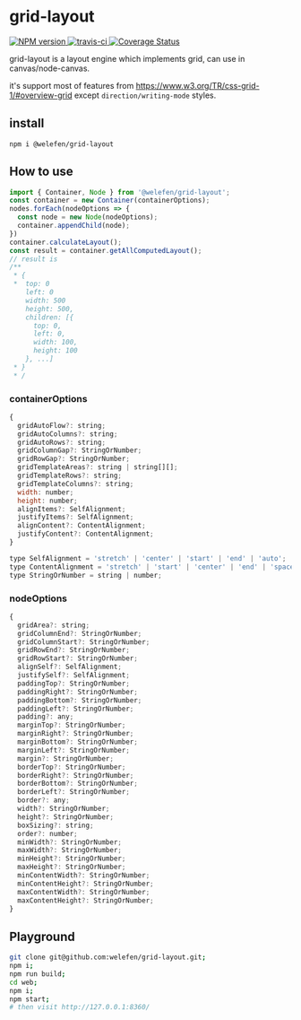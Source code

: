 # grid-layout


<div>
  <a href="http://badge.fury.io/js/@welefen/grid-layout">
    <img src="https://img.shields.io/npm/v/@welefen/grid-layout.svg?style=flat-square" alt="NPM version" />
  </a>
  <a href="https://travis-ci.org/welefen/grid-layout">
    <img src="https://img.shields.io/travis/welefen/grid-layout.svg?style=flat-square" alt="travis-ci" />
  </a>
  <a href='https://coveralls.io/github/welefen/grid-layout?branch=master'><img src='https://coveralls.io/repos/github/welefen/grid-layout/badge.svg?branch=master' alt='Coverage Status' /></a>

  <!-- <a href="https://www.npmjs.com/package/@welefen/grid-layout">
    <img src="https://img.shields.io/npm/dm/@welefen/grid-layout.svg?style=flat-square" /> -->
  </a>
</div>


grid-layout is a layout engine which implements grid, can use in canvas/node-canvas.

it's support most of features from https://www.w3.org/TR/css-grid-1/#overview-grid except `direction/writing-mode` styles.

## install

```
npm i @welefen/grid-layout
```

## How to use

```js
import { Container, Node } from '@welefen/grid-layout';
const container = new Container(containerOptions);
nodes.forEach(nodeOptions => {
  const node = new Node(nodeOptions);
  container.appendChild(node);
})
container.calculateLayout();
const result = container.getAllComputedLayout();
// result is
/**
 * {
 *  top: 0
    left: 0
    width: 500
    height: 500,
    children: [{
      top: 0,
      left: 0,
      width: 100,
      height: 100
    }, ...]
 * }
 * /
```

### containerOptions


```js
{
  gridAutoFlow?: string;
  gridAutoColumns?: string;
  gridAutoRows?: string;
  gridColumnGap?: StringOrNumber;
  gridRowGap?: StringOrNumber;
  gridTemplateAreas?: string | string[][];
  gridTemplateRows?: string;
  gridTemplateColumns?: string;
  width: number;
  height: number;
  alignItems?: SelfAlignment;
  justifyItems?: SelfAlignment;
  alignContent?: ContentAlignment;
  justifyContent?: ContentAlignment;
}
```
```js
type SelfAlignment = 'stretch' | 'center' | 'start' | 'end' | 'auto';
type ContentAlignment = 'stretch' | 'start' | 'center' | 'end' | 'space-between' | 'space-around' | 'space-evenly';
type StringOrNumber = string | number;

```
### nodeOptions

```js
{
  gridArea?: string;
  gridColumnEnd?: StringOrNumber;
  gridColumnStart?: StringOrNumber;
  gridRowEnd?: StringOrNumber;
  gridRowStart?: StringOrNumber;
  alignSelf?: SelfAlignment;
  justifySelf?: SelfAlignment;
  paddingTop?: StringOrNumber;
  paddingRight?: StringOrNumber;
  paddingBottom?: StringOrNumber;
  paddingLeft?: StringOrNumber;
  padding?: any;
  marginTop?: StringOrNumber;
  marginRight?: StringOrNumber;
  marginBottom?: StringOrNumber;
  marginLeft?: StringOrNumber;
  margin?: StringOrNumber;
  borderTop?: StringOrNumber;
  borderRight?: StringOrNumber;
  borderBottom?: StringOrNumber;
  borderLeft?: StringOrNumber;
  border?: any;
  width?: StringOrNumber;
  height?: StringOrNumber;
  boxSizing?: string;
  order?: number;
  minWidth?: StringOrNumber;
  maxWidth?: StringOrNumber;
  minHeight?: StringOrNumber;
  maxHeight?: StringOrNumber;
  minContentWidth?: StringOrNumber;
  minContentHeight?: StringOrNumber;
  maxContentWidth?: StringOrNumber;
  maxContentHeight?: StringOrNumber;
}
```
## Playground

```sh
git clone git@github.com:welefen/grid-layout.git;
npm i;
npm run build;
cd web;
npm i;
npm start;
# then visit http://127.0.0.1:8360/
```